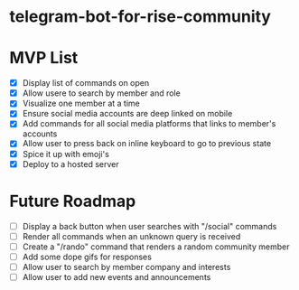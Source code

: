 # telegram-bot-for-rise-community

# MVP List

- [x] Display list of commands on open
- [x] Allow usere to search by member and role
- [x] Visualize one member at a time
- [x] Ensure social media accounts are deep linked on mobile
- [x] Add commands for all social media platforms that links to member's accounts
- [x] Allow user to press back on inline keyboard to go to previous state
- [x] Spice it up with emoji's
- [x] Deploy to a hosted server

# Future Roadmap

- [ ] Display a back button when user searches with "/social" commands
- [ ] Render all commands when an unknown query is received
- [ ] Create a "/rando" command that renders a random community member
- [ ] Add some dope gifs for responses
- [ ] Allow user to search by member company and interests
- [ ] Allow user to add new events and announcements
